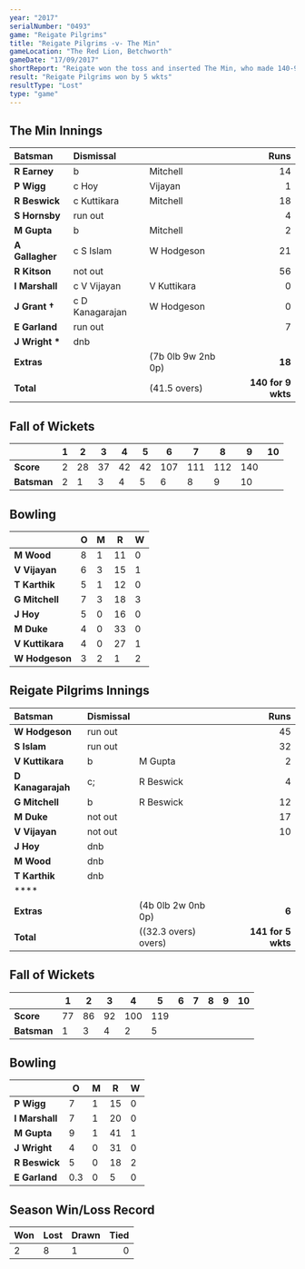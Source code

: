 ```yaml
---
year: "2017"
serialNumber: "0493"
game: "Reigate Pilgrims"
title: "Reigate Pilgrims -v- The Min"
gameLocation: "The Red Lion, Betchworth"
gameDate: "17/09/2017"
shortReport: "Reigate won the toss and inserted The Min, who made 140-9 (all out)  Reigate replied with 141 for 5 wkts"
result: "Reigate Pilgrims won by 5 wkts"
resultType: "Lost"
type: "game"
---
```


## The Min Innings

| Batsman | Dismissal | | Runs |
|:---|:---|---|---:|
| **R Earney** | b | Mitchell | 14 |
| **P Wigg** | c Hoy | Vijayan | 1 |
| **R Beswick** | c Kuttikara | Mitchell | 18 |
| **S Hornsby** | run out |  | 4 |
| **M Gupta** | b | Mitchell | 2 |
| **A Gallagher** | c S Islam | W Hodgeson | 21 |
| **R Kitson** | not out |  | 56 |
| **I Marshall** | c V Vijayan | V Kuttikara | 0 |
| **J Grant &#8224;** | c D Kanagarajan | W Hodgeson | 0 |
| **E Garland** | run out |  | 7 |
| **J Wright &#42;** | dnb |  |  |
| **Extras** | | (7b 0lb 9w 2nb 0p) | **18** |
| **Total** | | (41.5 overs) | **140 for 9 wkts** |

## Fall of Wickets

| | **1** | **2** | **3** | **4** | **5** | **6** | **7** | **8** | **9** | **10** |
|---|---|---|---|---|---|---|---|---|---|---|
| **Score** | 2 | 28 | 37 | 42 | 42 | 107 | 111 | 112 | 140 |  |
| **Batsman** | 2 | 1 | 3 | 4 | 5 | 6 | 8 | 9 | 10 |  |

## Bowling

| | O   | M | R  | W |
|---|---|---|---|---|
| **M Wood** | 8 | 1 | 11 | 0 |
| **V Vijayan** | 6 | 3 | 15 | 1 |
| **T Karthik** | 5 | 1 | 12 | 0 |
| **G Mitchell** | 7 | 3 | 18 | 3 |
| **J Hoy** | 5 | 0 | 16 | 0 |
| **M Duke** | 4 | 0 | 33 | 0 |
| **V Kuttikara** | 4 | 0 | 27 | 1 |
| **W Hodgeson** | 3 | 2 | 1 | 2 |

## Reigate Pilgrims Innings

| Batsman | Dismissal | | Runs |
|:---|:---|---|---:|
| **W Hodgeson** | run out |  | 45 |
| **S Islam** | run out |  | 32 |
| **V Kuttikara** | b | M Gupta | 2 |
| **D Kanagarajah** | c; | R Beswick | 4 |
| **G Mitchell** | b | R Beswick | 12 |
| **M Duke** | not out |  | 17 |
| **V Vijayan** | not out |  | 10 |
| **J Hoy** | dnb |  |  |
| **M Wood** | dnb |  |  |
| **T Karthik** | dnb |  |  |
| **** |  |  |  |
| **Extras** | | (4b 0lb 2w 0nb 0p) | **6** |
| **Total** | | ((32.3 overs) overs) | **141 for 5 wkts** |

## Fall of Wickets

| | **1** | **2** | **3** | **4** | **5** | **6** | **7** | **8** | **9** | **10** |
|---|---|---|---|---|---|---|---|---|---|---|
| **Score** | 77 | 86 | 92 | 100 | 119 |  |  |  |  |  |
| **Batsman** | 1 | 3 | 4 | 2 | 5 |  |  |  |  |  |

## Bowling

| | O   | M | R  | W |
|---|---|---|---|---|
| **P Wigg** | 7 | 1 | 15 | 0 |
| **I Marshall** | 7 | 1 | 20 | 0 |
| **M Gupta** | 9 | 1 | 41 | 1 |
| **J Wright** | 4 | 0 | 31 | 0 |
| **R Beswick** | 5 | 0 | 18 | 2 |
| **E Garland** | 0.3 | 0 | 5 | 0 |

## Season Win/Loss Record

| Won | Lost | Drawn | Tied |
|:---|:---|---|---:|
| 2 | 8 | 1 | 0 |